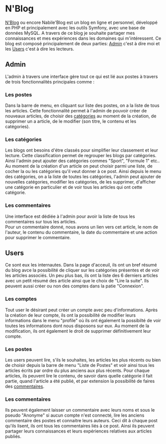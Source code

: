 # N'Blog
[N'Blog](https://nblog.idrissa-sall.com/) ou encore Nabile'Blog est un blog en ligne et personnel, développé en PHP et principalement avec les outils Symfony, avec une base de données MySQL. A travers de ce blog je souhaite partager mes connaissances et mes expériences dans les domaines qui m'intéressent. Ce blog est composé principalement de deux parties: [Admin](#admin) c'est à dire moi et les [Users](#users) c'est à dire les lecteurs.  

## Admin
L'admin à travers une interface gère tout ce qui est lié aux postes à travers de trois fonctionnalités principales comme :

### Les postes
Dans la barre de menu, en cliquant sur liste des postes, on a la liste de tous les articles. Cette fonctionnalité permet à l'admin de pouvoir créer de nouveaux articles, de choisir des [catégories](#les-catégories) au moment de la création, de supprimer un a article, de le modifier (son titre, le contenu et les catégories).

### Les catégories
Les blogs ont besoins d'étre classés pour simplifier leur classement et leur lecture. Cette classification permet de regrouper les blogs par catégories. Ainsi l'admin peut ajouter des catégories commes "Sport", "Formule 1" etc.. Au moment de la création d'un article on peut choisir parmi une liste, de cocher la ou les catégories qu'il veut donner à ce post. Ainsi depuis le menu des catégories, on a la liste de toutes les catégories, l'admin peut ajouter de nouvelles catégories, modifier les catégories, de les supprimer, d'afficher une catégorie en particulier et de voir tous les articles qui ont cette catégorie.

### Les commentaires
Une interface est dédiée à l'admin pour avoir la liste de tous les commentaires sur tous les articles.  
Pour un commentaire donné, nous avons un lien vers cet article, le nom de l'auteur, le contenu du commentaire, la date du commentaire et une action pour supprimer le commentaire.

## Users
Ce sont eux les internautes. Dans la page d'acceuil, ils ont un bref résumé du blog avce la possibilité de cliquer sur les catégories présentes et de voir les articles associés. Un peu plus bas, ils ont la liste des 6 derniers articles avec un petit résumé des article ainsi que le choix de "Lire la suite". Ils peuvent aussi créer ou non des comptes dans la patie "Connexion".

### Les comptes
Tout user le désirant peut créer un compte avec peu d'informations. Après la création de leur compte, ils ont la possibilité de modifier leurs informations dans le menu "profile" où ils ont également la possibilté de voir toutes les informations dont nous disposons sur eux. Au moment de la modification, ils ont également le droit de supprimer définitivement leur compte.

### Les postes
Les users peuvent lire, s'ils le souhaites, les articles les plus récents ou bien de choisir depuis la barre de menu "Liste de Postes" et voir ainsi tous les articles écrits par ordre du plus anciens aux plus récents. Pour chaque articles, ils peuvent lire le contenu, de savoir dans quelle catégorie il fait partie, quand l'article a été publié, et par extension la possibilité de faires des [commentaires](#les-commentaires).

### Les commentaires
Ils peuvent également laisser un commentaire avec leurs noms et sous le pseudo "Anonyme" si aucun compte n'est connecté, lire les anciens commentaire des postes et connaitre leurs auteurs. Ceci dit à chaque post qu'ils lisent, ils ont tous les commentaires liés à ce post. Ainsi ils peuvent partager leurs connaissances et leurs expériences relatives aux articles publiés.
